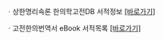 ㆍ상한명리속론 한의학고전DB 서적정보 <a href="https://mediclassics.kr/books/211, target=_blank">[바로가기]</a>

ㆍ고전한의번역서 eBook 서적목록 <a href="https://info.mediclassics.kr/bookshelf/list/eBook/list, target=_blank">[바로가기]</a>

